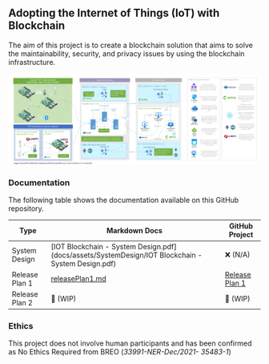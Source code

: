 ## Adopting the Internet of Things (IoT) with Blockchain
The aim of this project is to create a blockchain solution that aims to solve the maintainability, security, and privacy issues by using the blockchain infrastructure.

![design](docs/assets/SystemDesign/design.png)

### Documentation

The following table shows the documentation available on this GitHub repository.

| Type           | Markdown Docs                                                | GitHub Project                                               |
| -------------- | ------------------------------------------------------------ | ------------------------------------------------------------ |
| System Design  | [IOT Blockchain - System Design.pdf](docs/assets/SystemDesign/IOT Blockchain - System Design.pdf) | ❌ (N/A)                                                      |
| Release Plan 1 | [releasePlan1.md](docs/assets/releasePlan1.md)               | [Release Plan 1](https://github.com/hkoci/BlockchainIOT/projects/2) |
| Release Plan 2 | 🚧 (WIP)                                                      | 🚧 (WIP)                                                      |

### Ethics

This project does not involve human participants and has been confirmed as No Ethics Required from BREO (*33991-NER-Dec/2021- 35483-1*)
